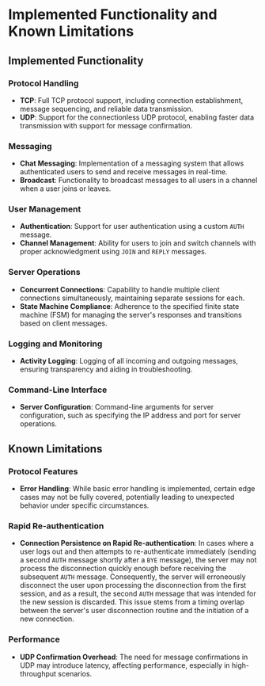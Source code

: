 # Implemented Functionality and Known Limitations

## Implemented Functionality

### Protocol Handling
- **TCP**: Full TCP protocol support, including connection establishment, message sequencing, and reliable data transmission.
- **UDP**: Support for the connectionless UDP protocol, enabling faster data transmission with support for message confirmation.

### Messaging
- **Chat Messaging**: Implementation of a messaging system that allows authenticated users to send and receive messages in real-time.
- **Broadcast**: Functionality to broadcast messages to all users in a channel when a user joins or leaves.

### User Management
- **Authentication**: Support for user authentication using a custom `AUTH` message.
- **Channel Management**: Ability for users to join and switch channels with proper acknowledgment using `JOIN` and `REPLY` messages.

### Server Operations
- **Concurrent Connections**: Capability to handle multiple client connections simultaneously, maintaining separate sessions for each.
- **State Machine Compliance**: Adherence to the specified finite state machine (FSM) for managing the server's responses and transitions based on client messages.

### Logging and Monitoring
- **Activity Logging**: Logging of all incoming and outgoing messages, ensuring transparency and aiding in troubleshooting.

### Command-Line Interface
- **Server Configuration**: Command-line arguments for server configuration, such as specifying the IP address and port for server operations.

## Known Limitations

### Protocol Features
- **Error Handling**: While basic error handling is implemented, certain edge cases may not be fully covered, potentially leading to unexpected behavior under specific circumstances.

### Rapid Re-authentication
- **Connection Persistence on Rapid Re-authentication**: In cases where a user logs out and then attempts to re-authenticate immediately (sending a second `AUTH` message shortly after a `BYE` message), the server may not process the disconnection quickly enough before receiving the subsequent `AUTH` message. Consequently, the server will erroneously disconnect the user upon processing the disconnection from the first session, and as a result, the second `AUTH` message that was intended for the new session is discarded. This issue stems from a timing overlap between the server's user disconnection routine and the initiation of a new connection.

### Performance
- **UDP Confirmation Overhead**: The need for message confirmations in UDP may introduce latency, affecting performance, especially in high-throughput scenarios.
